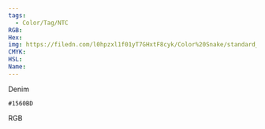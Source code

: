 ```yaml
---
tags:
  - Color/Tag/NTC
RGB:
Hex:
img: https://filedn.com/l0hpzxl1f01yT7GHxtF8cyk/Color%20Snake/standard_csv_to_svg/%23/1560BD.svg
CMYK:
HSL:
Name:
---
```

Denim
```palette
#1560BD
```
RGB
